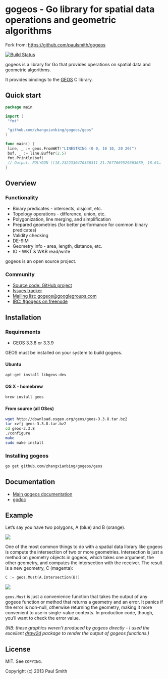 gogeos - Go library for spatial data operations and geometric algorithms
========================================================================

Fork from: <https://github.com/paulsmith/gogeos>

[![Build Status](https://travis-ci.org/paulsmith/gogeos.png?branch=master)](https://travis-ci.org/paulsmith/gogeos)

gogeos is a library for Go that provides operations on spatial data and
geometric algorithms.

It provides bindings to the [GEOS](http://trac.osgeo.org/geos/) C library.

Quick start
-----------

```go
package main

import (
 "fmt"

 "github.com/zhangxianbing/gogeos/geos"
)

func main() {
 line, _ := geos.FromWKT("LINESTRING (0 0, 10 10, 20 20)")
 buf, _ := line.Buffer(2.5)
 fmt.Println(buf)
 // Output: POLYGON ((18.2322330470336311 21.7677669529663689, 18.61…
}
```

Overview
--------

### Functionality

* Binary predicates - intersects, disjoint, etc.
* Topology operations - difference, union, etc.
* Polygonization, line merging, and simplification
* Prepared geometries (for better performance for common binary predicates)
* Validity checking
* DE-9IM
* Geometry info - area, length, distance, etc.
* IO - WKT & WKB read/write

gogeos is an open source project.

### Community

* [Source code: GitHub project](https://github.com/zhangxianbing/gogeos)
* [Issues tracker](https://github.com/zhangxianbing/gogeos/issues)
* [Mailing list: gogeos@googlegroups.com](https://groups.google.com/forum/?fromgroups#!forum/gogeos)
* [IRC: #gogeos on freenode](irc://irc.freenode.net/gogeos)

Installation
------------

### Requirements

* GEOS 3.3.8 or 3.3.9

GEOS must be installed on your system to build gogeos.

#### Ubuntu

```bash
apt-get install libgeos-dev
```

#### OS X - homebrew

```bash
brew install geos
```

#### From source (all OSes)

```bash
wget http://download.osgeo.org/geos/geos-3.3.8.tar.bz2
tar xvfj geos-3.3.8.tar.bz2
cd geos-3.3.8
./configure
make
sudo make install
```

### Installing gogeos

```bash
go get github.com/zhangxianbing/gogeos/geos
```

Documentation
-------------

* [Main gogeos documentation](http://paulsmith.github.io/gogeos/)
* [godoc](http://godoc.org/github.com/zhangxianbing/gogeos/geos)

Example
-------

Let’s say you have two polygons, A (blue) and B (orange).

![](http://paulsmith.github.io/gogeos/img/example2-a-b.png)

One of the most common things to do with a spatial data library like gogeos is
compute the intersection of two or more geometries. Intersection is just
a method on geometry objects in gogeos, which takes one argument, the other
geometry, and computes the intersection with the receiver. The result is a new
geometry, C (magenta):

```go
C := geos.Must(A.Intersection(B))
```

![](http://paulsmith.github.io/gogeos/img/example3-intersection.png)

`geos.Must` is just a convenience function that takes the output of any gogeos
function or method that returns a geometry and an error. It panics if the
error is non-null, otherwise returning the geometry, making it more convenient
to use in single-value contexts. In production code, though, you’ll want to
check the error value.

*(NB: these graphics weren't produced by gogeos directly - I used the
excellent [draw2d](http://code.google.com/p/draw2d/draw2d) package to render
the output of gogeos functions.)*

License
-------

MIT. See `COPYING`.

Copyright (c) 2013 Paul Smith
